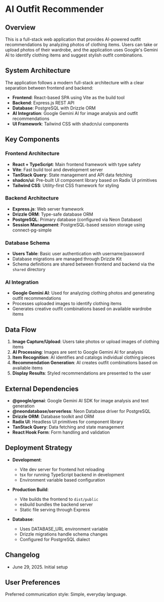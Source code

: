 # AI Outfit Recommender

## Overview

This is a full-stack web application that provides AI-powered outfit recommendations by analyzing photos of clothing items. Users can take or upload photos of their wardrobe, and the application uses Google's Gemini AI to identify clothing items and suggest stylish outfit combinations.

## System Architecture

The application follows a modern full-stack architecture with a clear separation between frontend and backend:

- **Frontend**: React-based SPA using Vite as the build tool
- **Backend**: Express.js REST API
- **Database**: PostgreSQL with Drizzle ORM
- **AI Integration**: Google Gemini AI for image analysis and outfit recommendations
- **UI Framework**: Tailwind CSS with shadcn/ui components

## Key Components

### Frontend Architecture
- **React + TypeScript**: Main frontend framework with type safety
- **Vite**: Fast build tool and development server
- **TanStack Query**: State management and API data fetching
- **shadcn/ui**: Pre-built UI component library based on Radix UI primitives
- **Tailwind CSS**: Utility-first CSS framework for styling

### Backend Architecture
- **Express.js**: Web server framework
- **Drizzle ORM**: Type-safe database ORM
- **PostgreSQL**: Primary database (configured via Neon Database)
- **Session Management**: PostgreSQL-based session storage using connect-pg-simple

### Database Schema
- **Users Table**: Basic user authentication with username/password
- Database migrations are managed through Drizzle Kit
- Schema definitions are shared between frontend and backend via the `shared` directory

### AI Integration
- **Google Gemini AI**: Used for analyzing clothing photos and generating outfit recommendations
- Processes uploaded images to identify clothing items
- Generates creative outfit combinations based on available wardrobe items

## Data Flow

1. **Image Capture/Upload**: Users take photos or upload images of clothing items
2. **AI Processing**: Images are sent to Google Gemini AI for analysis
3. **Item Recognition**: AI identifies and catalogs individual clothing pieces
4. **Recommendation Generation**: AI creates outfit combinations based on available items
5. **Display Results**: Styled recommendations are presented to the user

## External Dependencies

- **@google/genai**: Google Gemini AI SDK for image analysis and text generation
- **@neondatabase/serverless**: Neon Database driver for PostgreSQL
- **Drizzle ORM**: Database toolkit and ORM
- **Radix UI**: Headless UI primitives for component library
- **TanStack Query**: Data fetching and state management
- **React Hook Form**: Form handling and validation

## Deployment Strategy

- **Development**: 
  - Vite dev server for frontend hot reloading
  - tsx for running TypeScript backend in development
  - Environment variable based configuration

- **Production Build**:
  - Vite builds the frontend to `dist/public`
  - esbuild bundles the backend server
  - Static file serving through Express

- **Database**:
  - Uses DATABASE_URL environment variable
  - Drizzle migrations handle schema changes
  - Configured for PostgreSQL dialect

## Changelog
- June 29, 2025. Initial setup

## User Preferences

Preferred communication style: Simple, everyday language.